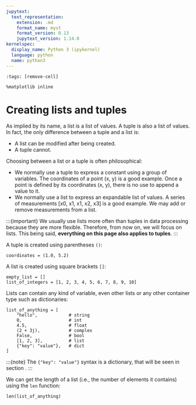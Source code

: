 ```yaml
---
jupytext:
  text_representation:
    extension: .md
    format_name: myst
    format_version: 0.13
    jupytext_version: 1.14.0
kernelspec:
  display_name: Python 3 (ipykernel)
  language: python
  name: python3
---
```


```{code-cell} ipython3
:tags: [remove-cell]

%matplotlib inline
```


# Creating lists and tuples

As implied by its name, a list is a list of values. A tuple is also a list of values. In fact, the only difference between a tuple and a list is:

- A list can be modified after being created.
- A tuple cannot.

Choosing between a list or a tuple is often philosophical:
- We normally use a tuple to express a constant using a group of variables. The coordinates of a point (x, y) is a good example. Once a point is defined by its coordinates (x, y), there is no use to append a value to it.
- We normally use a list to express an expandable list of values. A series of measurements \[x0, x1, x1, x2, x3\] is a good example. We may add or remove measurements from a list.

:::{important}
We usually use lists more often than tuples in data processing because they are more flexible. Therefore, from now on, we will focus on lists. This being said, **everything on this page also applies to tuples**.
:::

A tuple is created using parentheses `()`:

```{code-cell} ipython3
coordinates = (1.0, 5.2)
```

A list is created using square brackets `[]`:

```{code-cell} ipython3
empty_list = []
list_of_integers = [1, 2, 3, 4, 5, 6, 7, 8, 9, 10]
```

Lists can contain any kind of variable, even other lists or any other container type such as dictionaries:

```{code-cell} ipython3
list_of_anything = [
    "hello",            # string
    0,                  # int
    4.5,                # float
    (2 + 3j),           # complex
    False,              # bool
    [1, 2, 3],          # list
    {"key": "value"},   # dict
]
```

:::{note}
The `{"key": "value"}` syntax is a dictionary, that will be seen in section [](python_dicts.md).
:::

We can get the length of a list (i.e., the number of elements it contains) using the `len` function:

```{code-cell} ipython3
len(list_of_anything)
```
